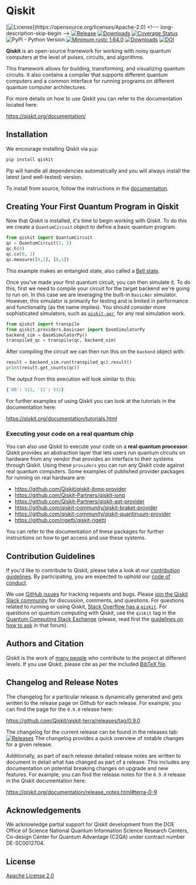 # Qiskit
[![License](https://img.shields.io/github/license/Qiskit/qiskit-terra.svg?)](https://opensource.org/licenses/Apache-2.0) <!--- long-description-skip-begin -->
[![Release](https://img.shields.io/github/release/Qiskit/qiskit-terra.svg)](https://github.com/Qiskit/qiskit-terra/releases)
[![Downloads](https://img.shields.io/pypi/dm/qiskit-terra.svg)](https://pypi.org/project/qiskit-terra/)
[![Coverage Status](https://coveralls.io/repos/github/Qiskit/qiskit-terra/badge.svg?branch=main)](https://coveralls.io/github/Qiskit/qiskit-terra?branch=main)
![PyPI - Python Version](https://img.shields.io/pypi/pyversions/qiskit)
[![Minimum rustc 1.64.0](https://img.shields.io/badge/rustc-1.64.0+-blue.svg)](https://rust-lang.github.io/rfcs/2495-min-rust-version.html)
[![Downloads](https://pepy.tech/badge/qiskit-terra)](https://pypi.org/project/qiskit-terra/)<!--- long-description-skip-end -->
[![DOI](https://zenodo.org/badge/161550823.svg)](https://zenodo.org/badge/latestdoi/161550823)

**Qiskit** is an open-source framework for working with noisy quantum computers at the level of pulses, circuits, and algorithms.

This framework allows for building, transforming, and visualizing  quantum circuits. It also contains a compiler that supports
different quantum computers and a common interface for running programs on different quantum computer architectures.

For more details on how to use Qiskit you can refer to the documentation located here:

<https://qiskit.org/documentation/>


## Installation

We encourage installing Qiskit via ``pip``:

```bash
pip install qiskit
```

Pip will handle all dependencies automatically and you will always install the latest (and well-tested) version.

To install from source, follow the instructions in the [documentation](https://qiskit.org/documentation/contributing_to_qiskit.html#install-install-from-source-label).

## Creating Your First Quantum Program in Qiskit

Now that Qiskit is installed, it's time to begin working with Qiskit. To do this
we create a `QuantumCircuit` object to define a basic quantum program.

```python
from qiskit import QuantumCircuit
qc = QuantumCircuit(2, 2)
qc.h(0)
qc.cx(0, 1)
qc.measure([0,1], [0,1])
```

This example makes an entangled state, also called a [Bell state](https://en.wikipedia.org/wiki/Bell_state).

Once you've made your first quantum circuit, you can then simulate it.
To do this, first we need to compile your circuit for the target backend we're going to run
on. In this case we are leveraging the built-in `BasicAer` simulator. However, this
simulator is primarily for testing and is limited in performance and functionality (as the name
implies). You should consider more sophisticated simulators, such as [`qiskit-aer`](https://github.com/Qiskit/qiskit-aer/),
for any real simulation work.

```python
from qiskit import transpile
from qiskit.providers.basicaer import QasmSimulatorPy
backend_sim = QasmSimulatorPy()
transpiled_qc = transpile(qc, backend_sim)
```

After compiling the circuit we can then run this on the ``backend`` object with:

```python
result = backend_sim.run(transpiled_qc).result()
print(result.get_counts(qc))
```

The output from this execution will look similar to this:

```python
{'00': 513, '11': 511}
```

For further examples of using Qiskit you can look at the tutorials in the documentation here:

<https://qiskit.org/documentation/tutorials.html>

### Executing your code on a real quantum chip

You can also use Qiskit to execute your code on a **real quantum processor**.
Qiskit provides an abstraction layer that lets users run quantum circuits on hardware from any
vendor that provides an interface to their systems through Qiskit. Using these ``providers`` you can run any Qiskit code against
real quantum computers. Some examples of published provider packages for running on real hardware are:

* https://github.com/Qiskit/qiskit-ibmq-provider
* https://github.com/Qiskit-Partners/qiskit-ionq
* https://github.com/Qiskit-Partners/qiskit-aqt-provider
* https://github.com/qiskit-community/qiskit-braket-provider
* https://github.com/qiskit-community/qiskit-quantinuum-provider
* https://github.com/rigetti/qiskit-rigetti

<!-- This is not an exhasutive list, and if you maintain a provider package please feel free to open a PR to add new providers -->

You can refer to the documentation of these packages for further instructions
on how to get access and use these systems.

## Contribution Guidelines

If you'd like to contribute to Qiskit, please take a look at our
[contribution guidelines](CONTRIBUTING.md). By participating, you are expected to uphold our [code of conduct](CODE_OF_CONDUCT.md).

We use [GitHub issues](https://github.com/Qiskit/qiskit-terra/issues) for tracking requests and bugs. Please
[join the Qiskit Slack community](https://qisk.it/join-slack) for discussion, comments, and questions.
For questions related to running or using Qiskit, [Stack Overflow has a `qiskit`](https://stackoverflow.com/questions/tagged/qiskit).
For questions on quantum computing with Qiskit, use the `qiskit` tag in the [Quantum Computing Stack Exchange](https://quantumcomputing.stackexchange.com/questions/tagged/qiskit) (please, read first the [guidelines on how to ask](https://quantumcomputing.stackexchange.com/help/how-to-ask) in that forum).


## Authors and Citation

Qiskit is the work of [many people](https://github.com/Qiskit/qiskit-terra/graphs/contributors) who contribute
to the project at different levels. If you use Qiskit, please cite as per the included [BibTeX file](CITATION.bib).

## Changelog and Release Notes

The changelog for a particular release is dynamically generated and gets
written to the release page on Github for each release. For example, you can
find the page for the `0.9.0` release here:

<https://github.com/Qiskit/qiskit-terra/releases/tag/0.9.0>

The changelog for the current release can be found in the releases tab:
[![Releases](https://img.shields.io/github/release/Qiskit/qiskit-terra.svg?style=flat&label=)](https://github.com/Qiskit/qiskit-terra/releases)
The changelog provides a quick overview of notable changes for a given
release.

Additionally, as part of each release detailed release notes are written to
document in detail what has changed as part of a release. This includes any
documentation on potential breaking changes on upgrade and new features.
For example, you can find the release notes for the `0.9.0` release in the
Qiskit documentation here:

https://qiskit.org/documentation/release_notes.html#terra-0-9

## Acknowledgements

We acknowledge partial support for Qiskit development from the DOE Office of Science National Quantum Information Science Research Centers, Co-design Center for Quantum Advantage (C2QA) under contract number DE-SC0012704.

## License

[Apache License 2.0](LICENSE.txt)
